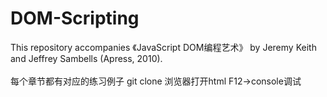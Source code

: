 # DOM-Scripting
This repository accompanies 《JavaScript DOM编程艺术》 by Jeremy Keith and Jeffrey Sambells (Apress, 2010).</br></br>每个章节都有对应的练习例子
git clone
浏览器打开html
F12->console调试
